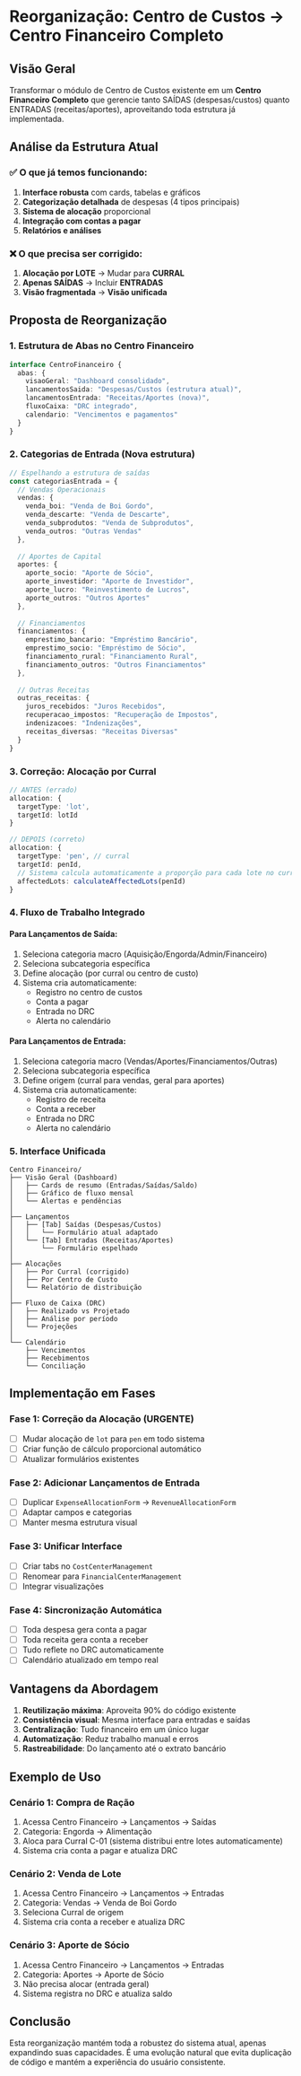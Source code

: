 # Reorganização: Centro de Custos → Centro Financeiro Completo

## Visão Geral

Transformar o módulo de Centro de Custos existente em um **Centro Financeiro Completo** que gerencie tanto SAÍDAS (despesas/custos) quanto ENTRADAS (receitas/aportes), aproveitando toda estrutura já implementada.

## Análise da Estrutura Atual

### ✅ O que já temos funcionando:
1. **Interface robusta** com cards, tabelas e gráficos
2. **Categorização detalhada** de despesas (4 tipos principais)
3. **Sistema de alocação** proporcional
4. **Integração com contas a pagar**
5. **Relatórios e análises**

### ❌ O que precisa ser corrigido:
1. **Alocação por LOTE** → Mudar para **CURRAL**
2. **Apenas SAÍDAS** → Incluir **ENTRADAS**
3. **Visão fragmentada** → **Visão unificada**

## Proposta de Reorganização

### 1. Estrutura de Abas no Centro Financeiro

```typescript
interface CentroFinanceiro {
  abas: {
    visaoGeral: "Dashboard consolidado",
    lancamentosSaida: "Despesas/Custos (estrutura atual)",
    lancamentosEntrada: "Receitas/Aportes (nova)",
    fluxoCaixa: "DRC integrado",
    calendario: "Vencimentos e pagamentos"
  }
}
```

### 2. Categorias de Entrada (Nova estrutura)

```typescript
// Espelhando a estrutura de saídas
const categoriasEntrada = {
  // Vendas Operacionais
  vendas: {
    venda_boi: "Venda de Boi Gordo",
    venda_descarte: "Venda de Descarte",
    venda_subprodutos: "Venda de Subprodutos",
    venda_outros: "Outras Vendas"
  },
  
  // Aportes de Capital
  aportes: {
    aporte_socio: "Aporte de Sócio",
    aporte_investidor: "Aporte de Investidor",
    aporte_lucro: "Reinvestimento de Lucros",
    aporte_outros: "Outros Aportes"
  },
  
  // Financiamentos
  financiamentos: {
    emprestimo_bancario: "Empréstimo Bancário",
    emprestimo_socio: "Empréstimo de Sócio",
    financiamento_rural: "Financiamento Rural",
    financiamento_outros: "Outros Financiamentos"
  },
  
  // Outras Receitas
  outras_receitas: {
    juros_recebidos: "Juros Recebidos",
    recuperacao_impostos: "Recuperação de Impostos",
    indenizacoes: "Indenizações",
    receitas_diversas: "Receitas Diversas"
  }
}
```

### 3. Correção: Alocação por Curral

```typescript
// ANTES (errado)
allocation: {
  targetType: 'lot',
  targetId: lotId
}

// DEPOIS (correto)
allocation: {
  targetType: 'pen', // curral
  targetId: penId,
  // Sistema calcula automaticamente a proporção para cada lote no curral
  affectedLots: calculateAffectedLots(penId)
}
```

### 4. Fluxo de Trabalho Integrado

#### Para Lançamentos de Saída:
1. Seleciona categoria macro (Aquisição/Engorda/Admin/Financeiro)
2. Seleciona subcategoria específica
3. Define alocação (por curral ou centro de custo)
4. Sistema cria automaticamente:
   - Registro no centro de custos
   - Conta a pagar
   - Entrada no DRC
   - Alerta no calendário

#### Para Lançamentos de Entrada:
1. Seleciona categoria macro (Vendas/Aportes/Financiamentos/Outras)
2. Seleciona subcategoria específica
3. Define origem (curral para vendas, geral para aportes)
4. Sistema cria automaticamente:
   - Registro de receita
   - Conta a receber
   - Entrada no DRC
   - Alerta no calendário

### 5. Interface Unificada

```
Centro Financeiro/
├── Visão Geral (Dashboard)
│   ├── Cards de resumo (Entradas/Saídas/Saldo)
│   ├── Gráfico de fluxo mensal
│   └── Alertas e pendências
│
├── Lançamentos
│   ├── [Tab] Saídas (Despesas/Custos)
│   │   └── Formulário atual adaptado
│   └── [Tab] Entradas (Receitas/Aportes)
│       └── Formulário espelhado
│
├── Alocações
│   ├── Por Curral (corrigido)
│   ├── Por Centro de Custo
│   └── Relatório de distribuição
│
├── Fluxo de Caixa (DRC)
│   ├── Realizado vs Projetado
│   ├── Análise por período
│   └── Projeções
│
└── Calendário
    ├── Vencimentos
    ├── Recebimentos
    └── Conciliação
```

## Implementação em Fases

### Fase 1: Correção da Alocação (URGENTE)
- [ ] Mudar alocação de `lot` para `pen` em todo sistema
- [ ] Criar função de cálculo proporcional automático
- [ ] Atualizar formulários existentes

### Fase 2: Adicionar Lançamentos de Entrada
- [ ] Duplicar `ExpenseAllocationForm` → `RevenueAllocationForm`
- [ ] Adaptar campos e categorias
- [ ] Manter mesma estrutura visual

### Fase 3: Unificar Interface
- [ ] Criar tabs no `CostCenterManagement`
- [ ] Renomear para `FinancialCenterManagement`
- [ ] Integrar visualizações

### Fase 4: Sincronização Automática
- [ ] Toda despesa gera conta a pagar
- [ ] Toda receita gera conta a receber
- [ ] Tudo reflete no DRC automaticamente
- [ ] Calendário atualizado em tempo real

## Vantagens da Abordagem

1. **Reutilização máxima**: Aproveita 90% do código existente
2. **Consistência visual**: Mesma interface para entradas e saídas
3. **Centralização**: Tudo financeiro em um único lugar
4. **Automatização**: Reduz trabalho manual e erros
5. **Rastreabilidade**: Do lançamento até o extrato bancário

## Exemplo de Uso

### Cenário 1: Compra de Ração
1. Acessa Centro Financeiro → Lançamentos → Saídas
2. Categoria: Engorda → Alimentação
3. Aloca para Curral C-01 (sistema distribui entre lotes automaticamente)
4. Sistema cria conta a pagar e atualiza DRC

### Cenário 2: Venda de Lote
1. Acessa Centro Financeiro → Lançamentos → Entradas
2. Categoria: Vendas → Venda de Boi Gordo
3. Seleciona Curral de origem
4. Sistema cria conta a receber e atualiza DRC

### Cenário 3: Aporte de Sócio
1. Acessa Centro Financeiro → Lançamentos → Entradas
2. Categoria: Aportes → Aporte de Sócio
3. Não precisa alocar (entrada geral)
4. Sistema registra no DRC e atualiza saldo

## Conclusão

Esta reorganização mantém toda a robustez do sistema atual, apenas expandindo suas capacidades. É uma evolução natural que evita duplicação de código e mantém a experiência do usuário consistente. 